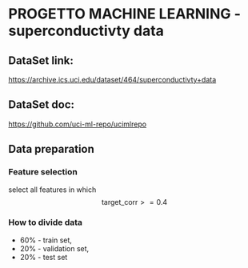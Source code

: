 # PROGETTO MACHINE LEARNING - superconductivty data

## DataSet link: 
https://archive.ics.uci.edu/dataset/464/superconductivty+data
## DataSet doc: 
https://github.com/uci-ml-repo/ucimlrepo
## Data preparation
### Feature selection
select all features in which 
$$\text{target\_corr} >= 0.4$$

### How to divide data 
- 60% - train set,
- 20% - validation set,
- 20% - test set
